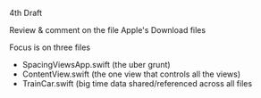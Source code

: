 4th Draft

Review & comment on the file Apple's Download files

Focus is on three files
* SpacingViewsApp.swift (the uber grunt)
* ContentView.swift (the one view that controls all the views)
* TrainCar.swift (big time data shared/referenced across all files 
